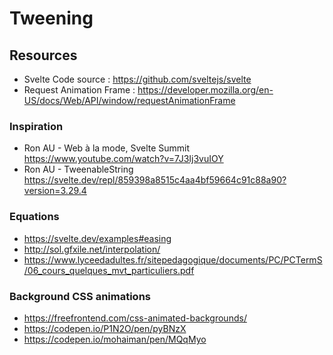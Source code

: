 # Tweening

## Resources 

* Svelte Code source : https://github.com/sveltejs/svelte
* Request Animation Frame : https://developer.mozilla.org/en-US/docs/Web/API/window/requestAnimationFrame


### Inspiration
* Ron AU - Web à la mode, Svelte Summit https://www.youtube.com/watch?v=7J3Ij3vuIOY
* Ron AU - TweenableString https://svelte.dev/repl/859398a8515c4aa4bf59664c91c88a90?version=3.29.4



### Equations
* https://svelte.dev/examples#easing
* http://sol.gfxile.net/interpolation/
* https://www.lyceedadultes.fr/sitepedagogique/documents/PC/PCTermS/06_cours_quelques_mvt_particuliers.pdf


### Background CSS animations
* https://freefrontend.com/css-animated-backgrounds/
* https://codepen.io/P1N2O/pen/pyBNzX
* https://codepen.io/mohaiman/pen/MQqMyo
